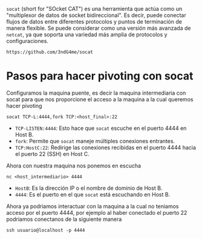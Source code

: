 `socat` (short for "SOcket CAT") es una herramienta que actúa como un "multiplexor de datos de socket bidireccional". Es decir, puede conectar flujos de datos entre diferentes protocolos y puntos de terminación de manera flexible. Se puede considerar como una versión más avanzada de `netcat`, ya que soporta una variedad más amplia de protocolos y configuraciones.

```
https://github.com/3ndG4me/socat
```

# Pasos para hacer pivoting con socat
Configuramos la maquina puente, es decir la maquina intermediaria con socat para que nos proporcione el acceso a la maquina a la cual queremos hacer pivoting
```
socat TCP-L:4444,fork TCP:<host_final>:22
```
- `TCP-LISTEN:4444`: Esto hace que `socat` escuche en el puerto 4444 en Host B.
- `fork`: Permite que `socat` maneje múltiples conexiones entrantes.
- `TCP:HostC:22`: Redirige las conexiones recibidas en el puerto 4444 hacia el puerto 22 (SSH) en Host C.

Ahora con nuestra maquina nos ponemos en escucha
```
nc <host_intermediario> 4444
```
- `HostB`: Es la dirección IP o el nombre de dominio de Host B.
- `4444`: Es el puerto en el que `socat` está escuchando en Host B.

Ahora ya podriamos interactuar con la maquina a la cual no teniamos acceso por el puerto 4444, por ejemplo al haber conectado el puerto 22 podriamos conectanos de la siguiente manera
```
ssh usuario@localhost -p 4444
```

